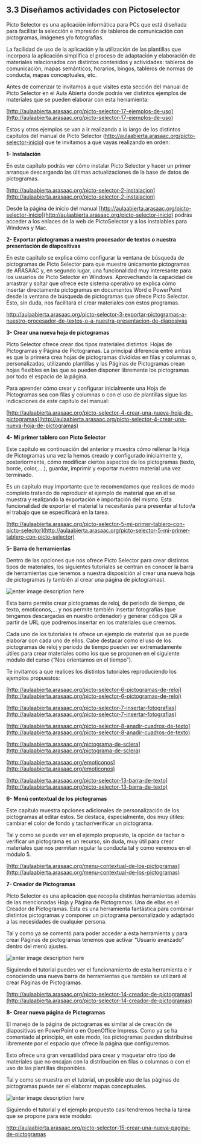 ## 3.3 Diseñamos actividades con Pictoselector

Picto Selector es una aplicación informática para PCs que está diseñada para facilitar la selección e impresión de tableros de comunicación con pictogramas, imágenes y/o fotografías.

La facilidad de uso de la aplicación y la utilización de las plantillas que incorpora la aplicación simplifica el proceso de adaptación y elaboración de materiales relacionados con distintos contenidos y actividades: tableros de comunicación, mapas semánticos, horarios, bingos, tableros de normas de conducta, mapas conceptuales, etc.

Antes de comenzar te invitamos a que visites esta sección del manual de Picto Selector en el Aula Abierta donde podrás ver distintos ejemplos de materiales que se pueden elaborar con esta herramienta:

[http://aulaabierta.arasaac.org/picto-selector-17-ejemplos-de-uso](http://aulaabierta.arasaac.org/picto-selector-17-ejemplos-de-uso)

Estos y otros ejemplos se van a ir realizando a lo largo de los distintos capítulos del manual de Picto Selector (http://aulaabierta.arasaac.org/picto-selector-inicio) que te invitamos a que vayas realizando en orden:

**1- Instalación** 

En este capítulo podrás ver cómo instalar Picto Selector y hacer un primer arranque descargando las últimas actualizaciones de la base de datos de pictogramas.

[http://aulaabierta.arasaac.org/picto-selector-2-instalacion](http://aulaabierta.arasaac.org/picto-selector-2-instalacion)

Desde la página de inicio del manual [http://aulaabierta.arasaac.org/picto-selector-inicio](http://aulaabierta.arasaac.org/picto-selector-inicio) podrás acceder a los enlaces de la web de PictoSelector y a los instalables para Windows y Mac.

  
**2- Exportar pictogramas a nuestro procesador de textos o nuestra presentación de diapositivas**

En este capítulo se explica cómo configurar la ventana de búsqueda de pictogramas de Picto Selector para que muestre únicamente pictogramas de ARASAAC y, en segundo lugar, una funcionalidad muy interesante para los usuarios de Picto Selector en Windows. Aprovechando la capacidad de arrastrar y soltar que ofrece este sistema operativo se explica cómo insertar directamente pictogramas en documentos Word o PowerPoint desde la ventana de búsqueda de pictogramas que ofrece Picto Selector. Esto, sin duda, nos facilitará el crear materiales con estos programas.

http://aulaabierta.arasaac.org/picto-selector-3-exportar-pictogramas-a-nuestro-procesador-de-textos-o-a-nuestra-presentacion-de-diaposivas

**3- Crear una nueva hoja de pictogramas**

Picto Selector ofrece crear dos tipos materiales distintos: Hojas de Pictogramas y Página de Pictogramas. La principal diferencia entre ambas es que la primera crea hojas de pictogramas divididas en filas y columnas o, personalizadas, utilizando plantillas y las Páginas de Pictogramas crean hojas flexibles en las que se pueden disponer libremente los pictogramas por todo el espacio de la página.

Para aprender cómo crear y configurar inicialmente una Hoja de Pictogramas sea con filas y columnas o con el uso de plantillas sigue las indicaciones de este capítulo del manual:

[http://aulaabierta.arasaac.org/picto-selector-4-crear-una-nueva-hoja-de-pictogramas](http://aulaabierta.arasaac.org/picto-selector-4-crear-una-nueva-hoja-de-pictogramas)

**4- Mi primer tablero con Picto Selector**

Este capítulo es continuación del anterior y muestra cómo rellenar la Hoja de Pictogramas una vez la hemos creado y configurado inicialmente y, posteriormente, cómo modificar ciertos aspectos de los pictogramas (texto, borde, color,....), guardar, imprimir y exportar nuestro material una vez terminado.

Es un capítulo muy importante que te recomendamos que realices de modo completo tratando de reproducir el ejemplo de material que en él se muestra y realizando la exportación e importación del mismo. Esta funcionalidad de exportar el material la necesitarás para presentar al tutor/a el trabajo que se especificará en la tarea.

[http://aulaabierta.arasaac.org/picto-selector-5-mi-primer-tablero-con-picto-selector](http://aulaabierta.arasaac.org/picto-selector-5-mi-primer-tablero-con-picto-selector)

**5- Barra de herramientas**

Dentro de las opciones que nos ofrece Picto Selector para crear distintos tipos de materiales, los siguientes tutoriales se centran en conocer la barra de herramientas que tenemos a nuestra disposición al crear una nueva hoja de pictogramas (y también al crear una página de pictogramas).

![enter image description here](https://static.arasaac.org/images/aularagon/Picto_Selector_barra_botones.jpg)
  
Esta barra permite crear pictogramas de reloj, de periodo de tiempo, de texto, emoticonos,... y nos permite también insertar fotografías (que tengamos descargadas en nuestro ordenador) y generar códigos QR a partir de URL que podremos insertar en los materiales que creemos.

Cada uno de los tutoriales te ofrece un ejemplo de material que se puede elaborar con cada uno de ellos. Cabe destacar como el uso de los pictogramas de reloj y periodo de tiempo pueden ser extremadamente útiles para crear materiales como los que se proponen en el siguiente módulo del curso (“Nos orientamos en el tiempo”).

Te invitamos a que realices los distintos tutoriales reproduciendo los ejemplos propuestos:

[http://aulaabierta.arasaac.org/picto-selector-6-pictogramas-de-reloj](http://aulaabierta.arasaac.org/picto-selector-6-pictogramas-de-reloj)

[http://aulaabierta.arasaac.org/picto-selector-7-insertar-fotografias](http://aulaabierta.arasaac.org/picto-selector-7-insertar-fotografias)

[http://aulaabierta.arasaac.org/picto-selector-8-anadir-cuadros-de-texto](http://aulaabierta.arasaac.org/picto-selector-8-anadir-cuadros-de-texto)

[http://aulaabierta.arasaac.org/pictograma-de-sclera](http://aulaabierta.arasaac.org/pictograma-de-sclera)

[http://aulaabierta.arasaac.org/emoticonos](http://aulaabierta.arasaac.org/emoticonos)

[http://aulaabierta.arasaac.org/picto-selector-13-barra-de-texto](http://aulaabierta.arasaac.org/picto-selector-13-barra-de-texto)

**6- Menú contextual de los pictogramas**

Este capítulo muestra opciones adicionales de personalización de los pictogramas al editar éstos. Se destaca, especialmente, dos muy útiles: cambiar el color de fondo y tachar/verificar un pictograma.

Tal y como se puede ver en el ejemplo propuesto, la opción de tachar o verificar un pictograma es un recurso, sin duda, muy útil para crear materiales que nos permitan regular la conducta tal y como veremos en el módulo 5.

[http://aulaabierta.arasaac.org/menu-contextual-de-los-pictogramas](http://aulaabierta.arasaac.org/menu-contextual-de-los-pictogramas)

**7- Creador de Pictogramas**

Picto Selector es una aplicación que recopila distintas herramientas además de las mencionadas Hoja y Página de Pictogramas. Una de ellas es el Creador de Pictogramas. Esta es una herramienta fantástica para combinar distintos pictogramas y componer un pictograma personalizado y adaptado a las necesidades de cualquier persona.

Tal y como ya se comentó para poder acceder a esta herramienta y para crear Páginas de pictogramas tenemos que activar “Usuario avanzado” dentro del menú ajustes.

![enter image description here](https://static.arasaac.org/images/aularagon/Picto_Selector_usuario_avanzado.jpg)

Siguiendo el tutorial puedes ver el funcionamiento de esta herramienta e ir conociendo una nueva barra de herramientas que también se utilizará al crear Páginas de Pictogramas.

[http://aulaabierta.arasaac.org/picto-selector-14-creador-de-pictogramas](http://aulaabierta.arasaac.org/picto-selector-14-creador-de-pictogramas)

**8- Crear nueva página de Pictogramas**

El manejo de la página de pictogramas es similar al de creación de diapositivas en PowerPoint o en OpenOffice Impress. Como ya se ha comentado al principio, en este modo, los pictogramas pueden distribuirse libremente por el espacio que ofrece la página que configuremos.

Esto ofrece una gran versatilidad para crear y maquetar otro tipo de materiales que no encajan con la distribución en filas o columnas o con el uso de las plantillas disponibles.

Tal y como se muestra en el tutorial, un posible uso de las páginas de pictogramas puede ser el elaborar mapas conceptuales.

![enter image description here](https://static.arasaac.org/images/aularagon/Picto-Selector-209.jpg)

Siguiendo el tutorial y el ejemplo propuesto casi tendremos hecha la tarea que se propone para este módulo:

http://aulaabierta.arasaac.org/picto-selector-15-crear-una-nueva-pagina-de-pictogramas
